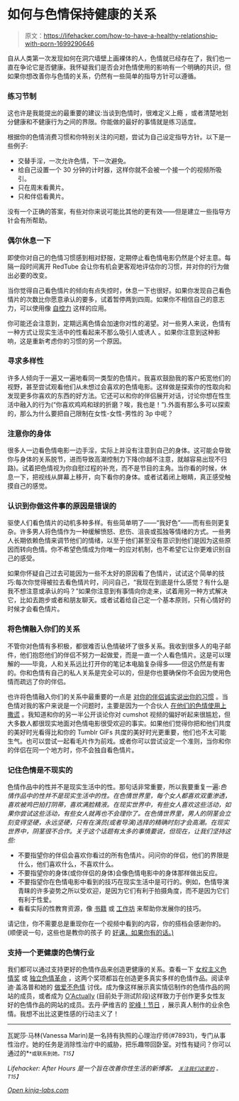 # 如何与色情保持健康的关系

> 原文：<https://lifehacker.com/how-to-have-a-healthy-relationship-with-porn-1699290646>

自从人类第一次发现如何在洞穴墙壁上画裸体的人，色情就已经存在了，我们也一直在争论它是否健康。我怀疑我们是否会对色情使用的影响有一个明确的共识，但如果你想改善你与色情的关系，仍然有一些简单的指导方针可以遵循。



### 练习节制

这也许是我能提出的最重要的建议:当谈到色情时，很难定义上瘾 ，或者清楚地划分健康和不健康行为之间的界限。你能做的最好的事情就是练习适度。

根据你的色情消费习惯和你特别关注的问题，尝试为自己设定指导方针。以下是一些例子:

*   交替手淫，一次允许色情，下一次避免。
*   给自己设置一个 30 分钟的计时器，这样你就不会被一个接一个的视频所吸引。
*   只在周末看黄片。
*   只和伴侣看黄片。

没有一个正确的答案，有些对你来说可能比其他的更有效——但是建立一些指导方针会有所帮助。

### 偶尔休息一下

即使你对自己的色情习惯感到相对舒服，定期停止看色情电影仍然是个好主意。每隔一段时间离开 RedTube 会让你有机会更客观地评估你的习惯，并对你的行为做出必要的改变。

当你觉得自己看色情片的倾向有点失控时，休息一下也很好。如果你发现自己看色情片的次数比你愿意承认的要多，试着暂停两到四周。如果你不相信自己的意志力，可以使用像 [自控力](https://selfcontrolapp.com/) 这样的应用。

你可能还会注意到，定期远离色情会加速你对性的渴望。对一些男人来说，色情有一种方式让现实生活中的性看起来不那么吸引人或诱人 。如果你注意到这种影响，这是重新考虑你的习惯的另一个原因。

### 寻求多样性

许多人倾向于一遍又一遍地看同一类型的色情片。我喜欢鼓励我的客户拓宽他们的视野，甚至尝试观看他们从未想过会喜欢的色情电影。这样做是探索你的性取向和发现更多你喜欢的东西的好方法。它还可以和你的伴侣展开对话，讨论你想在性生活中融入的行为(“你喜欢鸡鸡和球的折磨？唉，我也是！”).外面有那么多可以探索的，那么为什么要把自己限制在女性-女性-男性的 3p 中呢？

### **注意你的身体**

很多人一边看色情电影一边手淫，实际上并没有注意到自己的身体。这可能会导致你与身体的关系脱节，进而导致高潮控制力下降(你越不注意，就越容易出现不归路)。试着把色情视为你自慰过程的补充，而不是节目的主角。当你看的时候，休息一下，把视线从屏幕上移开，向下看你的身体。或者试着闭上眼睛，真正感受触摸自己的感觉。

### 认识到你做这件事的原因是错误的

驱使人们看色情片的动机多种多样。有些简单明了——“我好色”——而有些则更复杂。许多男人将色情作为一种缓解愤怒、悲伤、沮丧或孤独等情绪的方式。一些男人长期依赖色情来调节他们的情绪，以至于他们甚至没有意识到他们是因为这些原因而转向色情。你不希望色情成为你唯一的应对机制，也不希望它让你更难识别自己的感受。

如果你怀疑自己过去可能因为一些不太好的原因看了色情片，试试这个简单的技巧:每次你觉得被拉去看色情片时，问问自己，“我现在到底是什么感觉？有什么是我不想注意或承认的吗？”如果你注意到有事情向你走来，试着用另一种方式解决它，比如去跑步或者和朋友聊天。或者试着给自己定一个基本原则，只有心情好的时候才会看色情片。

### 将色情融入你们的关系

不管你对色情有多积极，都很难否认色情破坏了很多关系。我收到很多人的电子邮件，他们抱怨他们的伴侣不努力一起做爱，而是一直一个人看色情片。这是可以理解的——毕竟，人和关系远比打开你的笔记本电脑复杂得多——但这仍然是有害的。你和色情有自己的私人关系是完全可以的，但是你也要确保你不会因为使用色情而疏远了你的伴侣。

也许将色情融入你们的关系中最重要的一点是 [对你的伴侣诚实说出你的习惯](https://lifehacker.com/study-says-youre-better-off-not-hiding-your-porn-from-1531957877) 。当色情对我的客户来说是一个问题时，主要是因为一个合伙人 [在他们的色情使用上撒谎](https://lifehacker.com/how-to-hide-your-porn-1525454917) 。我知道和你的另一半公开谈论你对 cumshot 视频的偏好听起来很尴尬，但大多数人都很现实地面对色情电影很受欢迎的事实。如果他们觉得你把和他们共度的美好时光看得比和你的 Tumblr GIFs 共度的美好时光更重要，他们也不太可能生气。也可以尝试一起看毛片作为前戏。或者你可以尝试设定一个准则，当你和你的伴侣在同一个地方时，你不会独自看色情片。

### 记住色情是不现实的

色情作品中的性并不是现实生活中的性。那句话非常重要，所以我要重复一遍:*色情作品中的性并不是现实生活中的性。在色情世界里，每个女人都喜欢双重渗透，喜欢被鸡巴拍打阴蒂，喜欢满脸精液。在现实世界中，有些女人喜欢这些活动，如果你尝试这些活动，有些女人就再也不会理你了。在色情世界里，男人的阴茎会立刻变得坚硬，永远坚硬，只有在演员(或者导演)选择的精确时刻才会高潮。在现实世界中，阴茎很不合作。关于这个话题有太多的事情要说，但现在，让我们坚持这些:*

*   不要指望你的伴侣会喜欢你看过的所有色情片。问问你的伴侣，他们的界限是什么，他们喜欢什么，不喜欢什么。
*   不要指望你的身体(或你伴侣的身体)会像色情电影中的身体那样做出反应。
*   不要指望你在色情电影中看到的技巧在现实生活中是可行的。例如，色情导演青睐的许多姿势之所以受欢迎，是因为它们有利于拍摄角度，而不是因为它们有利于性爱。
*   看看实际的性教育资源，像 [书籍](http://www.amazon.com/She-Comes-First-Thinking-Pleasuring/dp/0060538260?asc_campaign=InlineText&asc_refurl=https://lifehacker.com/how-to-have-a-healthy-relationship-with-porn-1699290646&asc_source=&tag=kinjalifehackerlink-20) 或 [工作坊](http://www.goodvibes.com/content.jhtml?id=New-GV-Events-Detail#Polk) 来帮助你发展你的技巧。

请记住，你不需要总是重现你在一个视频中看到的内容，你的搭档会感谢你的。(顺便说一句，这些也是教你的孩子 的 [好课，如果你有的话。)](https://lifehacker.com/three-key-things-to-discuss-when-talking-to-your-kids-a-1557149528)

### 支持一个更健康的色情行业

我们都可以通过支持更好的色情作品来创造更健康的关系。查看一下 [女权主义色情奖](http://www.feministpornawards.com/) 或 [独立色情革命](http://www.indiepornrevolution.com/indie-porn/) ，这两个奖项都旨在创造更多真实多样的色情作品。阅读辛迪·盖洛普和她的 [做爱不色情](http://makelovenotporn.com/) 讨伐。成为像这样展示真实情侣制作的色情作品的网站的成员，或者成为 [O'Actually](http://www.oactually.com/) (目前处于测试阶段)这样致力于创作更多女性友好的色情作品的网站的成员。去丹·萨维吉的 [驼峰！节日](http://humptour.strangertickets.com/) ，展示真人制作的业余色情。我想不出比这更性感的行动主义了！

* * *

瓦妮莎·马林(Vanessa Marin)是一名持有执照的心理治疗师(#78931)，专门从事性治疗。她的任务是消除性治疗中的威胁，把乐趣带回卧室。对性有疑问？你可以通过的[<small></small>](mailto:Vanessa.Marin@Lifehacker.com)*<small>*或联系到她。*T15】</small>*

*Lifehacker: After Hours 是一个旨在改善你性生活的新博客。 [<small>*关注我们这里的*</small>](https://twitter.com/LHAfterHours) <small>*。*T15】</small>*

*[Open *kinja-labs.com*](http://kinja-labs.com/related-widget/?posts=1664847828,1525454917,5932766&title=You%20only%20need%20one%20hand%20to%20click%20these%20related%20stories)*